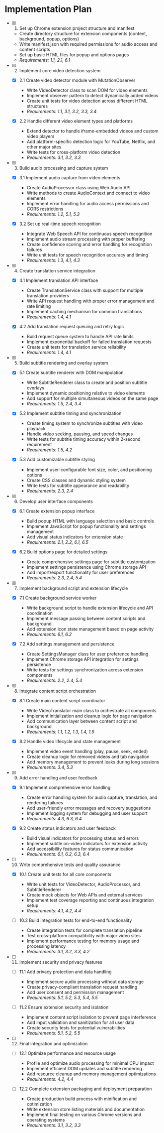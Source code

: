 # Implementation Plan

- [x] 1. Set up Chrome extension project structure and manifest
  - Create directory structure for extension components (content, background, popup, options)
  - Write manifest.json with required permissions for audio access and content scripts
  - Set up basic HTML files for popup and options pages
  - _Requirements: 1.1, 2.1, 6.1_

- [x] 2. Implement core video detection system
  - [x] 2.1 Create video detector module with MutationObserver
    - Write VideoDetector class to scan DOM for video elements
    - Implement observer pattern to detect dynamically added videos
    - Create unit tests for video detection across different HTML structures
    - _Requirements: 1.1, 3.1, 3.2, 3.3, 3.4_

  - [x] 2.2 Handle different video element types and platforms
    - Extend detector to handle iframe-embedded videos and custom video players
    - Add platform-specific detection logic for YouTube, Netflix, and other major sites
    - Write tests for cross-platform video detection
    - _Requirements: 3.1, 3.2, 3.3_

- [x] 3. Build audio processing and capture system
  - [x] 3.1 Implement audio capture from video elements
    - Create AudioProcessor class using Web Audio API
    - Write methods to create AudioContext and connect to video elements
    - Implement error handling for audio access permissions and CORS restrictions
    - _Requirements: 1.2, 5.1, 5.3_

  - [x] 3.2 Set up real-time speech recognition
    - Integrate Web Speech API for continuous speech recognition
    - Implement audio stream processing with proper buffering
    - Create confidence scoring and error handling for recognition failures
    - Write unit tests for speech recognition accuracy and timing
    - _Requirements: 1.3, 4.1, 4.3_

- [x] 4. Create translation service integration
  - [x] 4.1 Implement translation API interface
    - Create TranslationService class with support for multiple translation providers
    - Write API request handling with proper error management and rate limiting
    - Implement caching mechanism for common translations
    - _Requirements: 1.4, 4.1_

  - [x] 4.2 Add translation request queuing and retry logic
    - Build request queue system to handle API rate limits
    - Implement exponential backoff for failed translation requests
    - Create unit tests for translation service reliability
    - _Requirements: 1.4, 4.1_

- [x] 5. Build subtitle rendering and overlay system
  - [x] 5.1 Create subtitle renderer with DOM manipulation
    - Write SubtitleRenderer class to create and position subtitle overlays
    - Implement dynamic positioning relative to video elements
    - Add support for multiple simultaneous videos on the same page
    - _Requirements: 1.5, 2.4, 3.4_

  - [x] 5.2 Implement subtitle timing and synchronization
    - Create timing system to synchronize subtitles with video playback
    - Handle video seeking, pausing, and speed changes
    - Write tests for subtitle timing accuracy within 2-second requirement
    - _Requirements: 1.5, 4.2_

  - [x] 5.3 Add customizable subtitle styling
    - Implement user-configurable font size, color, and positioning options
    - Create CSS classes and dynamic styling system
    - Write tests for subtitle appearance and readability
    - _Requirements: 2.3, 2.4_

- [x] 6. Develop user interface components
  - [x] 6.1 Create extension popup interface
    - Build popup HTML with language selection and basic controls
    - Implement JavaScript for popup functionality and settings management
    - Add visual status indicators for extension state
    - _Requirements: 2.1, 2.2, 6.1, 6.5_

  - [x] 6.2 Build options page for detailed settings
    - Create comprehensive settings page for subtitle customization
    - Implement settings persistence using Chrome storage API
    - Add import/export functionality for user preferences
    - _Requirements: 2.3, 2.4, 5.4_

- [x] 7. Implement background script and extension lifecycle
  - [x] 7.1 Create background service worker
    - Write background script to handle extension lifecycle and API coordination
    - Implement message passing between content scripts and background
    - Add extension icon state management based on page activity
    - _Requirements: 6.1, 6.2_

  - [x] 7.2 Add settings management and persistence
    - Create SettingsManager class for user preference handling
    - Implement Chrome storage API integration for settings persistence
    - Write tests for settings synchronization across extension components
    - _Requirements: 2.2, 2.4, 5.4_

- [x] 8. Integrate content script orchestration
  - [x] 8.1 Create main content script coordinator
    - Write VideoTranslator main class to orchestrate all components
    - Implement initialization and cleanup logic for page navigation
    - Add communication layer between content script and background
    - _Requirements: 1.1, 1.2, 1.3, 1.4, 1.5_

  - [x] 8.2 Handle video lifecycle and state management
    - Implement video event handling (play, pause, seek, ended)
    - Create cleanup logic for removed videos and tab navigation
    - Add memory management to prevent leaks during long sessions
    - _Requirements: 3.4, 5.3_

- [x] 9. Add error handling and user feedback
  - [x] 9.1 Implement comprehensive error handling
    - Create error handling system for audio capture, translation, and rendering failures
    - Add user-friendly error messages and recovery suggestions
    - Implement logging system for debugging and user support
    - _Requirements: 4.3, 6.3, 6.4_

  - [x] 9.2 Create status indicators and user feedback
    - Build visual indicators for processing status and errors
    - Implement subtle on-video indicators for extension activity
    - Add accessibility features for status communication
    - _Requirements: 6.1, 6.2, 6.3, 6.4_

- [ ] 10. Write comprehensive tests and quality assurance
  - [x] 10.1 Create unit tests for all core components
    - Write unit tests for VideoDetector, AudioProcessor, and SubtitleRenderer
    - Create mock objects for Web APIs and external services
    - Implement test coverage reporting and continuous integration setup
    - _Requirements: 4.1, 4.2, 4.4_

  - [ ] 10.2 Build integration tests for end-to-end functionality
    - Create integration tests for complete translation pipeline
    - Test cross-platform compatibility with major video sites
    - Implement performance testing for memory usage and processing latency
    - _Requirements: 3.1, 3.2, 3.3, 4.2_

- [ ] 11. Implement security and privacy features
  - [ ] 11.1 Add privacy protection and data handling
    - Implement secure audio processing without data storage
    - Create privacy-compliant translation request handling
    - Add user consent and permission management
    - _Requirements: 5.1, 5.2, 5.3, 5.4, 5.5_

  - [ ] 11.2 Ensure extension security and isolation
    - Implement content script isolation to prevent page interference
    - Add input validation and sanitization for all user data
    - Create security tests for potential vulnerabilities
    - _Requirements: 5.1, 5.2, 5.5_

- [ ] 12. Final integration and optimization
  - [ ] 12.1 Optimize performance and resource usage
    - Profile and optimize audio processing for minimal CPU impact
    - Implement efficient DOM updates and subtitle rendering
    - Add resource cleanup and memory management optimizations
    - _Requirements: 4.2, 4.4_

  - [ ] 12.2 Complete extension packaging and deployment preparation
    - Create production build process with minification and optimization
    - Write extension store listing materials and documentation
    - Implement final testing on various Chrome versions and operating systems
    - _Requirements: 3.1, 3.2, 3.3_